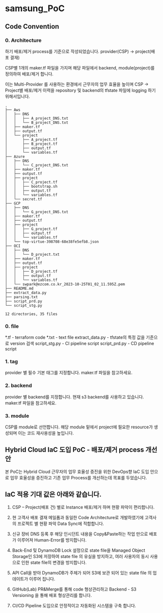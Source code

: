 # samsung_PoC

## Code Convention
### 0. Architecture
하기 배포/제거 process를 기준으로 작성되었습니다.
provider(CSP) -> project(배포 결재)

CSP별 1개의 maker.tf 파일을 가지며 해당 파일에서 backend, module(project)를 정의하여 배포/제거 합니다.

이는 Multi-Provider 를 사용하는 환경에서 근무자의 업무 효율을 높이며 CSP -> Project별 배포/제거 이력을 repository 및 backend의 tfstate 파일에 logging 하기 위해서입니다.

```
.
├── Aws
│   ├── DNS
│   │   ├── A_project_DNS.txt
│   │   └── B_project_DNS.txt
│   ├── maker.tf
│   ├── output.tf
│   └── project
│       ├── A_project.tf
│       ├── B_project.tf
│       ├── output.tf
│       └── variables.tf
├── Azure
│   ├── DNS
│   │   └── C_project_DNS.txt
│   ├── maker.tf
│   ├── output.tf
│   ├── project
│   │   ├── C_project.tf
│   │   ├── bootstrap.sh
│   │   ├── output.tf
│   │   └── variables.tf
│   └── secret.tf
├── GCP
│   ├── DNS
│   │   └── G_project_DNS.txt
│   ├── maker.tf
│   ├── output.tf
│   ├── project
│   │   ├── G_project.tf
│   │   ├── output.tf
│   │   └── variables.tf
│   └── top-virtue-398708-68e38fe5efb8.json
├── OCI
│   ├── DNS
│   │   └── D_project.txt
│   ├── maker.tf
│   ├── output.tf
│   ├── project
│   │   ├── D_project.tf
│   │   ├── output.tf
│   │   └── variables.tf
│   └── swpark@ezcom.co.kr_2023-10-25T01_02_11.595Z.pem
├── README.md
├── extract_data.py
├── parsing.txt
├── script_prd.py
└── script_stg.py

12 directories, 35 files
```

### 0. file
*.tf - terraform code
*.txt - text file
extract_data.py - tfstate의 특정 값을 기준으로 version 검색
script_stg.py - CI pipeline script
script_prd.py - CD pipeline script

### 1. tag
provider 별 필수 기본 태그를 지정합니다.
maker.tf 파일을 참고하세요.

### 2. backend
provider 별 backend를 지정합니다.
현재 s3 backend를 사용하고 있습니다.
maker.tf 파일을 참고하세요.

### 3. module
CSP를 module로 선언합니다.
해당 module 밑에서 project에 필요한 resource가 생성되며 이는 코드 재사용성을 높입니다.

## Hybrid Cloud IaC 도입 PoC - 배포/제거 process 개선안

본 PoC는 Hybrid Cloud 근무자의 업무 효율성 증진을 위한 DevOps향 IaC 도입 안으로 업무 효율성을 증진하고 기존 업무 Process를 개선하는데 목표를 두었습니다.

## IaC 적용 기대 값은 아래와 같습니다.

1. CSP – Project(배포 건) 별로 Instance 배포/제거 하며 현황 파악이 편리합니다.

2. 현 고객사 배포 결재 메일폼과 동일한 Code Architecture로 개발하였기에 고객사의 프로젝트 별 현황 파악 Data Sync에 적합합니다.

3. 신규 장비 DNS 등록 후 해당 인시던트 내용을 Copy&Paste하는 작업 만으로 배포가 이루어져 Human-Error를 방지합니다.

4. Back-End 및 DynamoDB Lock 설정으로 state file을 Managed Object Storage인 S3에 저장하여 state file 의 유실을 방지하고, 여러 사용자의 동시 사용으로 인한 state file의 변경을 방지합니다.

5. API Call을 받아 DynamoDB가 주체가 되어 S3에 보관 되어 있는 state file 의 업데이트가 이루어 집니다.

6. GitHub(Lab) PR&Merge를 통해 code 형상관리하고 Backend - S3 Versioning 을 통해 배포 형상관리를 합니다.

7. CI/CD Pipeline 도입으로 안정적이고 자동화된 시스템을 구축 합니다.

